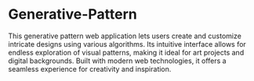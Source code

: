 # Generative-Pattern
This generative pattern web application lets users create and customize intricate designs using various algorithms. Its intuitive interface allows for endless exploration of visual patterns, making it ideal for art projects and digital backgrounds. Built with modern web technologies, it offers a seamless experience for creativity and inspiration.
